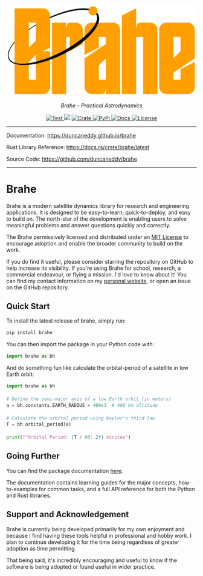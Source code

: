 <p align="center">
  <a href="https://github.com/duncaneddy/brahe/"><img src="https://raw.githubusercontent.com/duncaneddy/brahe/main/docs/assets/logo-gold.png" alt="Brahe"></a>
</p>
<p align="center">
    <em>Brahe - Practical Astrodynamics</em>
</p>
<p align="center">
<a href="https://github.com/duncaneddy/brahe/actions/workflows/commit.yml" target="_blank">
    <img src="https://github.com/duncaneddy/brahe/actions/workflows/commit.yml/badge.svg" alt="Test">
</a>
<a href="https://codecov.io/gh/duncaneddy/brahe">  
  <img src="https://codecov.io/gh/duncaneddy/brahe/graph/badge.svg?token=1JDXP549Q4"></a>
<a href="https://crates.io/crates/brahe" target="_blank">
    <img src="https://img.shields.io/crates/v/brahe.svg" alt="Crate">
</a>
<a href="https://pypi.org/project/brahe" target="_blank">
    <img src="https://img.shields.io/pypi/v/brahe?color=blue" alt="PyPi">
</a>
<a href="https://duncaneddy.github.io/brahe" target="_blank">
    <img src="https://img.shields.io/badge/docs-latest-blue.svg" alt="Docs">
</a>
<a href="https://github.com/duncaneddy/brahe/blob/main/LICENSE" target="_blank">
    <img src="https://img.shields.io/badge/License-MIT-green.svg", alt="License">
</a>
</p>

----

Documentation: https://duncaneddy.github.io/brahe

Rust Library Reference: https://docs.rs/crate/brahe/latest

Source Code: https://github.com/duncaneddy/brahe

----

# Brahe

Brahe is a modern satellite dynamics library for research and engineering
applications. It is designed to be easy-to-learn, quick-to-deploy, and easy to build on.
The north-star of the development is enabling users to solve meaningful problems
and answer questions quickly and correctly.

The Brahe permissively licensed and distributed under an [MIT License](https://github.com/duncaneddy/brahe/blob/main/LICENSE) to encourage adoption and enable the
broader community to build on the work.

If you do find it useful, please consider starring the repository on GitHub to help
increase its visibility. If you're using Brahe for school, research, a commercial endeavour, or flying a mission. I'd love to know about it!
You can find my contact information on my [personal website](https://duncaneddy.com), 
or open an issue on the GitHub repository.


## Quick Start

To install the latest release of brahe, simply run:

```bash
pip install brahe
```

You can then import the package in your Python code with:

```python
import brahe as bh
```

And do something fun like calculate the orbital-period of a satellite in low Earth orbit:

```python
import brahe as bh

# Define the semi-major axis of a low Earth orbit (in meters)
a = bh.constants.EARTH_RADIUS + 400e3  # 400 km altitude

# Calculate the orbital period using Kepler's third law
T = bh.orbital_period(a)

print(f"Orbital Period: {T / 60:.2f} minutes")
```

## Going Further

You can find the package documentation [here](https://duncaneddy.github.io/brahe).

The documentation contains learning guides for the major concepts, how-to-examples
for common tasks, and a full API reference for both the Python and Rust libraries.

## Support and Acknowledgement

Brahe is currently being developed primarily for my own enjoyment and
because I find having these tools helpful in professional and hobby work. I plan to
continue developing it for the time being regardless of greater adoption as time permitting.

That being said, it's incredibly encouraging and useful to know if the
software is being adopted or found useful in wider practice.
